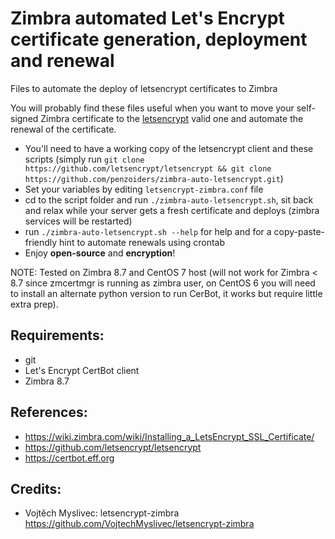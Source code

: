 # Zimbra automated Let's Encrypt certificate generation, deployment and renewal
Files to automate the deploy of letsencrypt certificates to Zimbra

You will probably find these files useful when you want to move your self-signed Zimbra certificate to the [letsencrypt](https://letsencrypt.org/) valid one and automate the renewal of the certificate.

 - You'll need to have a working copy of the letsencrypt client and these scripts (simply run `git clone https://github.com/letsencrypt/letsencrypt && git clone https://github.com/penzoiders/zimbra-auto-letsencrypt.git`)
 - Set your variables by editing `letsencrypt-zimbra.conf` file
 - cd to the script folder and run `./zimbra-auto-letsencrypt.sh`, sit back and relax while your server gets a fresh certificate and deploys (zimbra services will be restarted)
 - run `./zimbra-auto-letsencrypt.sh --help` for help and for a copy-paste-friendly hint to automate renewals using crontab
 - Enjoy **open-source** and **encryption**!

NOTE: Tested on Zimbra 8.7 and CentOS 7 host (will not work for Zimbra < 8.7 since zmcertmgr is running as zimbra user, on CentOS 6 you will need to install an alternate python version to run CerBot, it works but require little extra prep).

## Requirements:
  - git
  - Let's Encrypt CertBot client
  - Zimbra 8.7

## References: 
  - https://wiki.zimbra.com/wiki/Installing_a_LetsEncrypt_SSL_Certificate/
  - https://github.com/letsencrypt/letsencrypt
  - https://certbot.eff.org

## Credits:
  - Vojtěch Myslivec: letsencrypt-zimbra https://github.com/VojtechMyslivec/letsencrypt-zimbra
